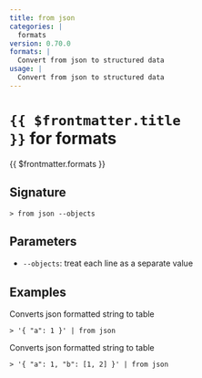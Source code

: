```yaml
---
title: from json
categories: |
  formats
version: 0.70.0
formats: |
  Convert from json to structured data
usage: |
  Convert from json to structured data
---
```


# <code>{{ $frontmatter.title }}</code> for formats

<div class='command-title'>{{ $frontmatter.formats }}</div>

## Signature

```> from json --objects```

## Parameters

 -  `--objects`: treat each line as a separate value

## Examples

Converts json formatted string to table
```shell
> '{ "a": 1 }' | from json
```

Converts json formatted string to table
```shell
> '{ "a": 1, "b": [1, 2] }' | from json
```
